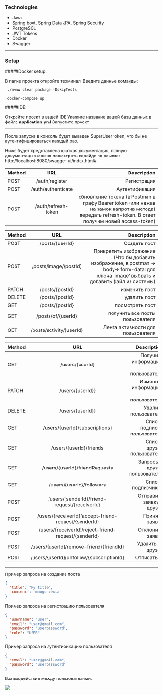 ### Technologies
- Java
- Spring boot, Spring Data JPA, Spring Security
- PostgreSQL
- JWT Tokens
- Docker
- Swagger
-------------
### Setup

#####Docker setup:

В папке проекта откройте терминал.
Введите данные команды:

` ./mvnw clean package -DskipTests`

` docker-compose up`

#####IDE:

Откройте проект в вашей IDE
Укажите название вашей базы данных в файле **application.yml**
Запустите проект

-------------
После запуска в консоль будет выведен SuperUser token, что бы не аутентифицироваться каждый раз.

Ниже будет представлена краткая документация, полную документацию  можно посмотреть перейдя по ссылке:
http://localhost:8080/swagger-ui/index.html#

| Method  | URL  | Description |
| :------------ |:---------------:| -----:|
| POST   |/auth/register| Регистрация  |
| POST     | /auth/authenticate       |   Аутентификация |
| POST | /auth/refresh-token        |    обновление токена (в Postman в графу Bearer token (или нажав на замок напротив метода) передать refresh-token. В ответ получим новый access-token) |

| Method  | URL  | Description |
| :------------ |:---------------:| -----:|
| POST   |/posts/{userId}| Создать пост  |
| POST     | /posts/image/{postId}       |   Прикрепить изображение (Что бы добавить изображение, в postman -> body-> form-data: для ключа 'image' выбрать и добавить файл из системы) |
| PATCH | /posts/{postId}     |    изменить пост |
| DELETE | /posts/{postId}   |    удалить пост |
| GET | /posts/{postId}     |    посмотреть  пост |
| GET | /posts/of/{userId}     |    получить все посты пользователя |
| GET | /posts/activity/{userId}    | Лента активности для пользователя |

| Method  | URL  | Description |
| :------------ |:---------------:| -----:|
| GET  |/users/{userId}| Получить информацию о пользователе  |
| PATCH  |/users/{userId}}| Изменить информацию о пользователе  |
| DELETE  |/users/{userId}}| Удалить пользователя |
| GET  |/users/{userId}/subscriptions}| Список подписок пользователя |
| GET  |/users/{userId}/friends|Список друзей пользователя
| GET  |/users/{userId}/friendRequests| Запросы в друзья пользователю |
| GET  |/users/{userId}/followers| Список подписчиков  |
| POST  |/users/{senderId}/friend-request/{receiverId}| Отправить заявку в друзья |
| POST  |/users/{receiverId}/accept-friend-request/{senderId}| Принять заявку|
| POST  |/users/{receiverId}/reject-friend-request/{senderId}| Отклонить заявку |
| POST  |/users/{userId}/remove-friend/{friendId}| Удалить из друзей |
| POST  |/users/{userId}/unfollow/{subscriptionId}| Отписаться |
-------------

Пример запроса на создание поста
```json
{
  "title": "My title",
  "content": "mnogo texta"
}
```
Пример запроса на регистрацию пользователя
```json
{
  "username": "user",
  "email": "user@gmail.com",
  "password": "userpassword",
  "role": "USER"
}
```
Пример запроса на аутентификацию пользователя
```json
{
  "email": "user@gmail.com",
  "password": "userpassword"
}
```

Взаимодействие между пользователями:

[![](https://i.ibb.co/Q8Dq8rN/chrome-03t-Xc-NEqqs.png)](https://ibb.co/4s1DsPT)


